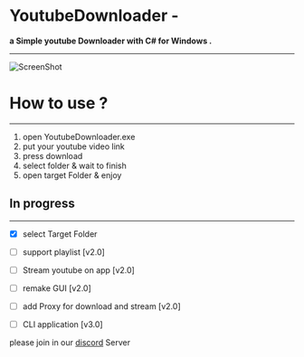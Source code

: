 # YoutubeDownloader - 

**a Simple youtube Downloader with C# for Windows .**



----

![ScreenShot](https://media.discordapp.net/attachments/987313064401596436/989790075724398642/screenshot01.png)


# How to use ?
---
1. open YoutubeDownloader.exe
2. put your youtube video link
3. press download
4. select folder & wait to finish
5. open target Folder & enjoy

## In progress
---
- [x] select Target Folder 
- [ ] support playlist [v2.0]
- [ ] Stream youtube on app [v2.0]
- [ ] remake GUI [v2.0]
- [ ] add Proxy for download and stream [v2.0]
- [ ] CLI application [v3.0]




please join in our [discord](https://discord.gg/NJDNAm6Kzx) Server
